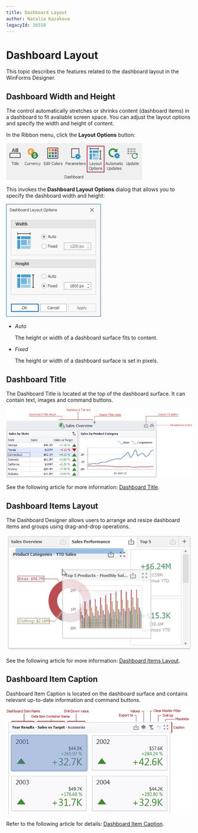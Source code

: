 ```yaml
---
title: Dashboard Layout
author: Natalia Kazakova
legacyId: 16518
---
```

# Dashboard Layout

This topic describes the features related to the dashboard layout in the WinForms Designer.

## Dashboard Width and Height

The control automatically stretches or shrinks content (dashboard items) in a dashboard to fit available screen space. You can adjust the layout options and specify the width and height of content.

In the Ribbon menu, click the **Layout Options** button:

![|layout-options-button-in-ribbon](../../images/layout-options-button-ribbon.png)

This invokes the **Dashboard Layout Options** dialog that allows you to specify the dashboard width and height:

![layout-options-dialog](../../images/layout-options-dialog.png)

* _Auto_

    The height or width of a dashboard surface fits to content.
* _Fixed_

    The height or width of a dashboard surface is set in pixels.

## Dashboard Title
The Dashboard Title is located at the top of the dashboard surface. It can contain text, images and command buttons.

![DashboardTitleArea](../../images/img19734.png)

See the following article for more information: [Dashboard Title](dashboard-layout/dashboard-title.md).
## Dashboard Items Layout

The Dashboard Designer allows users to arrange and resize dashboard items and groups using drag-and-drop operations.

![Layout_ItemsLayoutMain](../../images/img20477.png)

See the following article for more information: [Dashboard Items Layout](dashboard-layout/dashboard-items-layout.md).
## Dashboard Item Caption
Dashboard Item Caption is located on the dashboard surface and contains relevant up-to-date information and command buttons. 

![DashboardItem_Caption](../../images/img18278.png)

Refer to the following article for details: [Dashboard Item Caption](dashboard-layout/dashboard-item-caption.md).



